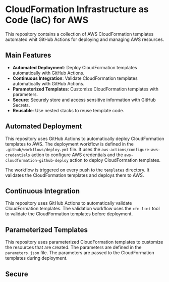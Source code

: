 # CloudFormation Infrastructure as Code (IaC) for AWS

This repository contains a collection of AWS CloudFormation templates automated whit GitHub Actions for deploying and managing AWS resources.

## Main Features

- **Automated Deployment**: Deploy CloudFormation templates automatically with GitHub Actions.
- **Continuous Integration**: Validate CloudFormation templates automatically with GitHub Actions.
- **Parameterized Templates**: Customize CloudFormation templates with parameters.
- **Secure**: Securely store and access sensitive information with GitHub Secrets.
- **Reusable**: Use nested stacks to reuse template code.

## Automated Deployment

This repository uses GitHub Actions to automatically deploy CloudFormation templates to AWS. The deployment workflow is defined in the `.github/workflows/deploy.yml` file. It uses the `aws-actions/configure-aws-credentials` action to configure AWS credentials and the `aws-cloudformation-github-deploy` action to deploy CloudFormation templates.

The workflow is triggered on every push to the `templates` directory. It validates the CloudFormation templates and deploys them to AWS.

## Continuous Integration

This repository uses GitHub Actions to automatically validate CloudFormation templates. The validation workflow uses the `cfn-lint` tool to validate the CloudFormation templates before deployment.

## Parameterized Templates

This repository uses parameterized CloudFormation templates to customize the resources that are created. The parameters are defined in the `parameters.json` file. The parameters are passed to the CloudFormation templates during deployment.

## Secure

